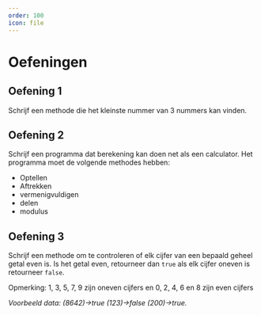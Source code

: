 ```yaml
---
order: 100
icon: file
---
```

# Oefeningen

## Oefening 1

Schrijf een methode die het kleinste nummer van 3 nummers kan vinden.

## Oefening 2

Schrijf een programma dat berekening kan doen net als een calculator. Het programma moet de volgende methodes hebben:

- Optellen
- Aftrekken
- vermenigvuldigen
- delen
- modulus

## Oefening 3

Schrijf een methode om te controleren of elk cijfer van een bepaald geheel getal even is. Is het getal even, retourneer dan `true` als elk cijfer oneven is retourneer `false`.

Opmerking: 1, 3, 5, 7, 9 zijn oneven cijfers en 0, 2, 4, 6 en 8 zijn even cijfers

*Voorbeeld data: (8642)->true (123)->false (200)->true.*

